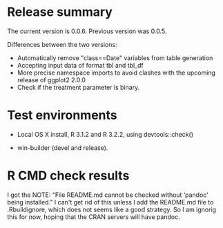 <!-- README.md is generated from README.Rmd. Please edit that file -->
Release summary
===============

The current version is 0.0.6. Previous version was 0.0.5.

Differences between the two versions:

-   Automatically remove "class==Date" variables from table generation
-   Accepting input data of format tbl and tbl\_df
-   More precise namespace imports to avoid clashes with the upcoming release of ggplot2 2.0.0
-   Check if the treatment parameter is binary.

Test environments
=================

-   Local OS X install, R 3.1.2 and R 3.2.2, using devtools::check()

-   win-builder (devel and release).

R CMD check results
===================

I got the NOTE: "File README.md cannot be checked without ‘pandoc’ being installed." I can't get rid of this unless I add the README.md file to .Rbuildignore, which does not seems like a good strategy. So I am ignorig this for now, hoping that the CRAN servers will have pandoc.
